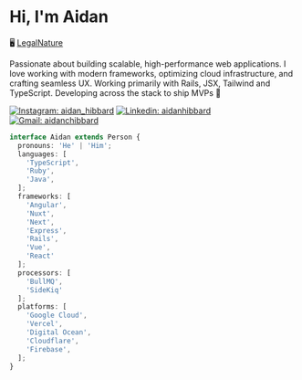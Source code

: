 # Hi, I'm Aidan

🖥️ [LegalNature](https://www.legalnature.com/)

Passionate about building scalable, high-performance web applications. I love working with modern frameworks, optimizing cloud infrastructure, and crafting seamless UX. Working primarily with Rails, JSX, Tailwind and TypeScript. Developing across the stack to ship MVPs 🚀

[![Instagram: aidan_hibbard](https://img.shields.io/badge/Instagram-E4405F?style=for-the-badge&logo=instagram&logoColor=white)](https://www.instagram.com/aidan_hibbard/)
[![Linkedin: aidanhibbard](https://img.shields.io/badge/LinkedIn-0077B5?style=for-the-badge&logo=linkedin&logoColor=white)](https://www.linkedin.com/in/aidan-hibbard/)
[![Gmail: aidanchibbard](https://img.shields.io/badge/Gmail-D14836?style=for-the-badge&logo=gmail&logoColor=white)](mailto:aidanchibbard@gmail.com)

```typescript
interface Aidan extends Person {
  pronouns: 'He' | 'Him';
  languages: [
    'TypeScript',
    'Ruby',
    'Java',
  ];
  frameworks: [
    'Angular',
    'Nuxt',
    'Next',
    'Express',
    'Rails',
    'Vue',
    'React'
  ];
  processors: [
    'BullMQ',
    'SideKiq'
  ];
  platforms: [
    'Google Cloud',
    'Vercel',
    'Digital Ocean',
    'Cloudflare',
    'Firebase',
  ];
}
```
